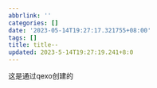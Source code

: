 ```yaml
---
abbrlink: ''
categories: []
date: '2023-05-14T19:27:17.321755+08:00'
tags: []
title: title--
updated: 2023-5-14T19:27:19.241+8:0
---
```

这是通过qexo创建的

